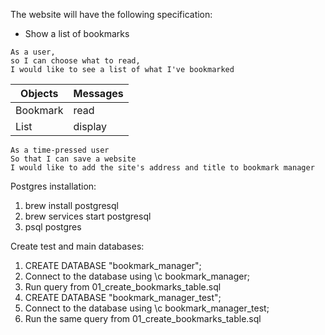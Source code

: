 The website will have the following specification:

- Show a list of bookmarks
```
As a user,
so I can choose what to read,
I would like to see a list of what I've bookmarked
```

| Objects  | Messages |
| -------- | -------- |
| Bookmark | read     |
| List     | display  |

```
As a time-pressed user
So that I can save a website
I would like to add the site's address and title to bookmark manager
```

Postgres installation: 

1. brew install postgresql
2. brew services start postgresql
3. psql postgres

Create test and main databases: 
1. CREATE DATABASE "bookmark_manager";
2. Connect to the database using \c bookmark_manager;
3. Run query from 01_create_bookmarks_table.sql
4. CREATE DATABASE "bookmark_manager_test";
5. Connect to the database using \c bookmark_manager_test;
6. Run the same query from 01_create_bookmarks_table.sql
